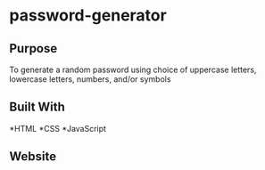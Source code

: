 # password-generator

## Purpose
To generate a random password using choice of uppercase letters, lowercase letters, numbers, and/or symbols

## Built With
*HTML
*CSS
*JavaScript

## Website
